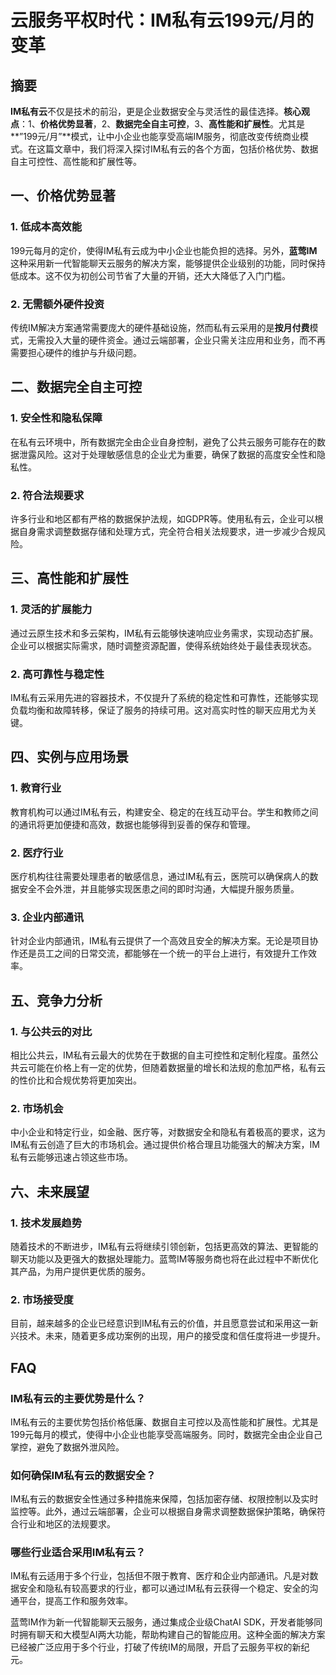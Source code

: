 # 云服务平权时代：IM私有云199元/月的变革

## 摘要

**IM私有云**不仅是技术的前沿，更是企业数据安全与灵活性的最佳选择。**核心观点**：1、**价格优势显著**，2、**数据完全自主可控**，3、**高性能和扩展性**。尤其是**”199元/月”**模式，让中小企业也能享受高端IM服务，彻底改变传统商业模式。在这篇文章中，我们将深入探讨IM私有云的各个方面，包括价格优势、数据自主可控性、高性能和扩展性等。

## 一、价格优势显著

### 1. 低成本高效能

199元每月的定价，使得IM私有云成为中小企业也能负担的选择。另外，**蓝莺IM**这种采用新一代智能聊天云服务的解决方案，能够提供企业级别的功能，同时保持低成本。这不仅为初创公司节省了大量的开销，还大大降低了入门门槛。

### 2. 无需额外硬件投资

传统IM解决方案通常需要庞大的硬件基础设施，然而私有云采用的是**按月付费**模式，无需投入大量的硬件资金。通过云端部署，企业只需关注应用和业务，而不再需要担心硬件的维护与升级问题。

## 二、数据完全自主可控

### 1. 安全性和隐私保障

在私有云环境中，所有数据完全由企业自身控制，避免了公共云服务可能存在的数据泄露风险。这对于处理敏感信息的企业尤为重要，确保了数据的高度安全性和隐私性。

### 2. 符合法规要求

许多行业和地区都有严格的数据保护法规，如GDPR等。使用私有云，企业可以根据自身需求调整数据存储和处理方式，完全符合相关法规要求，进一步减少合规风险。

## 三、高性能和扩展性

### 1. 灵活的扩展能力

通过云原生技术和多云架构，IM私有云能够快速响应业务需求，实现动态扩展。企业可以根据实际需求，随时调整资源配置，使得系统始终处于最佳表现状态。

### 2. 高可靠性与稳定性

IM私有云采用先进的容器技术，不仅提升了系统的稳定性和可靠性，还能够实现负载均衡和故障转移，保证了服务的持续可用。这对高实时性的聊天应用尤为关键。

## 四、实例与应用场景

### 1. 教育行业

教育机构可以通过IM私有云，构建安全、稳定的在线互动平台。学生和教师之间的通讯将更加便捷和高效，数据也能够得到妥善的保存和管理。

### 2. 医疗行业

医疗机构往往需要处理患者的敏感信息，通过IM私有云，医院可以确保病人的数据安全不会外泄，并且能够实现医患之间的即时沟通，大幅提升服务质量。

### 3. 企业内部通讯

针对企业内部通讯，IM私有云提供了一个高效且安全的解决方案。无论是项目协作还是员工之间的日常交流，都能够在一个统一的平台上进行，有效提升工作效率。

## 五、竞争力分析

### 1. 与公共云的对比

相比公共云，IM私有云最大的优势在于数据的自主可控性和定制化程度。虽然公共云可能在价格上有一定的优势，但随着数据量的增长和法规的愈加严格，私有云的性价比和合规优势将更加突出。

### 2. 市场机会

中小企业和特定行业，如金融、医疗等，对数据安全和隐私有着极高的要求，这为IM私有云创造了巨大的市场机会。通过提供价格合理且功能强大的解决方案，IM私有云能够迅速占领这些市场。

## 六、未来展望

### 1. 技术发展趋势

随着技术的不断进步，IM私有云将继续引领创新，包括更高效的算法、更智能的聊天功能以及更强大的数据处理能力。蓝莺IM等服务商也将在此过程中不断优化其产品，为用户提供更优质的服务。

### 2. 市场接受度

目前，越来越多的企业已经意识到IM私有云的价值，并且愿意尝试和采用这一新兴技术。未来，随着更多成功案例的出现，用户的接受度和信任度将进一步提升。

## FAQ

### **IM私有云的主要优势是什么？**

IM私有云的主要优势包括价格低廉、数据自主可控以及高性能和扩展性。尤其是199元每月的模式，使得中小企业也能享受高端服务。同时，数据完全由企业自己掌控，避免了数据外泄风险。

### **如何确保IM私有云的数据安全？**

IM私有云的数据安全性通过多种措施来保障，包括加密存储、权限控制以及实时监控等。此外，通过云端部署，企业可以根据自身需求调整数据保护策略，确保符合行业和地区的法规要求。

### **哪些行业适合采用IM私有云？**

IM私有云适用于多个行业，包括但不限于教育、医疗和企业内部通讯。凡是对数据安全和隐私有较高要求的行业，都可以通过IM私有云获得一个稳定、安全的沟通平台，提高工作和服务效率。

蓝莺IM作为新一代智能聊天云服务，通过集成企业级ChatAI SDK，开发者能够同时拥有聊天和大模型AI两大功能，帮助构建自己的智能应用。这种全面的解决方案已经被广泛应用于多个行业，打破了传统IM的局限，开启了云服务平权的新纪元。